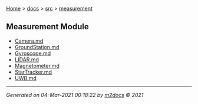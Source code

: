 [Home](../../index.md) > [docs](../../docs_index.md) > [src](../src_index.md) > [measurement](measurement_index.md)  

## Measurement Module

- [Camera.md](Camera.md)
- [GroundStation.md](GroundStation.md)
- [Gyroscope.md](Gyroscope.md)
- [LIDAR.md](LIDAR.md)
- [Magnetometer.md](Magnetometer.md)
- [StarTracker.md](StarTracker.md)
- [UWB.md](UWB.md)

***

*Generated on 04-Mar-2021 00:18:22 by [m2docs](https://github.com/crgnam-research/m2docs) © 2021*